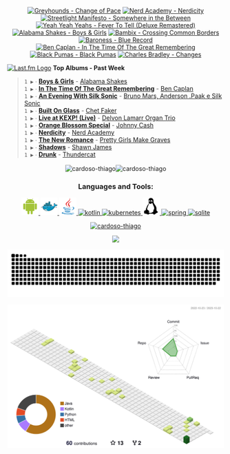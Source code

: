 <!-- lastfm -->
<p align="center"><a href="https://www.last.fm/music/Greyhounds/Change+of+Pace"><img src="https://lastfm.freetls.fastly.net/i/u/64s/1c41e22403634e65ed8d84e57135c2b2.jpg" title="Greyhounds - Change of Pace"></a> <a href="https://www.last.fm/music/Nerd+Academy/Nerdicity"><img src="https://lastfm.freetls.fastly.net/i/u/64s/e83559c44b83467e99e9eac6a028a2ae.jpg" title="Nerd Academy - Nerdicity"></a> <a href="https://www.last.fm/music/Streetlight+Manifesto/Somewhere+in+the+Between"><img src="https://lastfm.freetls.fastly.net/i/u/64s/ddc763a5463eccd7afa96aaad1f33df3.jpg" title="Streetlight Manifesto - Somewhere in the Between"></a> <a href="https://www.last.fm/music/Yeah+Yeah+Yeahs/Fever+To+Tell+(Deluxe+Remastered)"><img src="https://lastfm.freetls.fastly.net/i/u/64s/84dcd046207626d7a57fc19061242652.jpg" title="Yeah Yeah Yeahs - Fever To Tell (Deluxe Remastered)"></a> <a href="https://www.last.fm/music/Alabama+Shakes/Boys+&+Girls"><img src="https://lastfm.freetls.fastly.net/i/u/64s/077d7aeab42ab31814f4227273e0124b.png" title="Alabama Shakes - Boys & Girls"></a> <a href="https://www.last.fm/music/Bambix/Crossing+Common+Borders"><img src="https://lastfm.freetls.fastly.net/i/u/64s/7580061b5506a4ef9085ee39e964de13.jpg" title="Bambix - Crossing Common Borders"></a> <a href="https://www.last.fm/music/Baroness/Blue+Record"><img src="https://lastfm.freetls.fastly.net/i/u/64s/8c12ef13812c1595145434e6446ab112.jpg" title="Baroness - Blue Record"></a> <a href="https://www.last.fm/music/Ben+Caplan/In+The+Time+Of+The+Great+Remembering"><img src="https://lastfm.freetls.fastly.net/i/u/64s/96a58e5d324f46feba5672151aabea1f.jpg" title="Ben Caplan - In The Time Of The Great Remembering"></a> <a href="https://www.last.fm/music/Black+Pumas/Black+Pumas"><img src="https://lastfm.freetls.fastly.net/i/u/64s/ef439d0047f456170ef7bdb57f971bd6.png" title="Black Pumas - Black Pumas"></a> <a href="https://www.last.fm/music/Charles+Bradley/Changes"><img src="https://lastfm.freetls.fastly.net/i/u/64s/ab9bc2b0a0115d627fff1f5e0312ab7e.png" title="Charles Bradley - Changes"></a> </p>

<!--START_LASTFM_ALBUMS:{"period": "7day", "rows": 10}-->
<a href="https://last.fm" target="_blank"><img src="https://user-images.githubusercontent.com/17434202/215290617-e793598d-d7c9-428f-9975-156db1ba89cc.svg" alt="Last.fm Logo" width="18" height="13"/></a> **Top Albums - Past Week**

> `1 ▶️` ∙ **[Boys & Girls](https://www.last.fm/music/Alabama+Shakes/Boys+&+Girls)** - [Alabama Shakes](https://www.last.fm/music/Alabama+Shakes)<br/>
> `1 ▶️` ∙ **[In The Time Of The Great Remembering](https://www.last.fm/music/Ben+Caplan/In+The+Time+Of+The+Great+Remembering)** - [Ben Caplan](https://www.last.fm/music/Ben+Caplan)<br/>
> `1 ▶️` ∙ **[An Evening With Silk Sonic](https://www.last.fm/music/Bruno+Mars,+Anderson+.Paak+e+Silk+Sonic/An+Evening+With+Silk+Sonic)** - [Bruno Mars, Anderson .Paak e Silk Sonic](https://www.last.fm/music/Bruno+Mars,+Anderson+.Paak+e+Silk+Sonic)<br/>
> `1 ▶️` ∙ **[Built On Glass](https://www.last.fm/music/Chet+Faker/Built+On+Glass)** - [Chet Faker](https://www.last.fm/music/Chet+Faker)<br/>
> `1 ▶️` ∙ **[Live at KEXP! (Live)](https://www.last.fm/music/Delvon+Lamarr+Organ+Trio/Live+at+KEXP!+(Live))** - [Delvon Lamarr Organ Trio](https://www.last.fm/music/Delvon+Lamarr+Organ+Trio)<br/>
> `1 ▶️` ∙ **[Orange Blossom Special](https://www.last.fm/music/Johnny+Cash/Orange+Blossom+Special)** - [Johnny Cash](https://www.last.fm/music/Johnny+Cash)<br/>
> `1 ▶️` ∙ **[Nerdicity](https://www.last.fm/music/Nerd+Academy/Nerdicity)** - [Nerd Academy](https://www.last.fm/music/Nerd+Academy)<br/>
> `1 ▶️` ∙ **[The New Romance](https://www.last.fm/music/Pretty+Girls+Make+Graves/The+New+Romance)** - [Pretty Girls Make Graves](https://www.last.fm/music/Pretty+Girls+Make+Graves)<br/>
> `1 ▶️` ∙ **[Shadows](https://www.last.fm/music/Shawn+James/Shadows)** - [Shawn James](https://www.last.fm/music/Shawn+James)<br/>
> `1 ▶️` ∙ **[Drunk](https://www.last.fm/music/Thundercat/Drunk)** - [Thundercat](https://www.last.fm/music/Thundercat)<br/>
<!--END_LASTFM_ALBUMS-->

<p align="center"><img align="center" src="https://github-readme-stats-nine-kohl.vercel.app/api?username=cardoso-thiago&show_icons=true&locale=en&theme=gotham&hide=issues,contribs" alt="cardoso-thiago" /><img align="center" src="https://github-readme-stats-nine-kohl.vercel.app/api/top-langs?username=cardoso-thiago&show_icons=true&locale=en&layout=compact&theme=gotham" alt="cardoso-thiago" /></p>

<h3 align="center">Languages and Tools:</h3>
<p align="center"> <a href="https://developer.android.com" target="_blank"> <img src="https://github.com/devicons/devicon/blob/master/icons/android/android-original.svg" alt="android" width="40" height="40"/> </a> <a href="https://www.docker.com/" target="_blank"> <img src="https://github.com/devicons/devicon/blob/master/icons/docker/docker-original.svg" alt="docker" width="40" height="40"/> </a> <a href="https://www.java.com" target="_blank"> <img src="https://github.com/devicons/devicon/blob/master/icons/java/java-original.svg" alt="java" width="40" height="40"/> </a> <a href="https://kotlinlang.org" target="_blank"> <img src="https://www.vectorlogo.zone/logos/kotlinlang/kotlinlang-icon.svg" alt="kotlin" width="40" height="40"/> </a> <a href="https://kubernetes.io" target="_blank"> <img src="https://www.vectorlogo.zone/logos/kubernetes/kubernetes-icon.svg" alt="kubernetes" width="40" height="40"/> </a> <a href="https://www.linux.org/" target="_blank"> <img src="https://github.com/devicons/devicon/blob/master/icons/linux/linux-plain.svg" alt="linux" width="40" height="40"/> </a> <a href="https://spring.io/" target="_blank"> <img src="https://www.vectorlogo.zone/logos/springio/springio-icon.svg" alt="spring" width="40" height="40"/> </a> <a href="https://www.sqlite.org/" target="_blank"> <img src="https://www.vectorlogo.zone/logos/sqlite/sqlite-icon.svg" alt="sqlite" width="40" height="40"/> </a> </p>

<p align="center"> <a href="https://github.com/ryo-ma/github-profile-trophy"><img src="https://github-profile-trophy.vercel.app/?username=cardoso-thiago&column=7" alt="cardoso-thiago" /></a> </p>

<!--START_SECTION:comicstrip-->
<p align="center">
 <a href="https://xkcd.com/">
 <img src="https://imgs.xkcd.com/comics/black_holes_vs_regular_holes.png" />
</a>
</p>
<!--END_SECTION:comicstrip-->

![](https://github.com/cardoso-thiago/cardoso-thiago/raw/output/github-snake.svg)

![](profile-3d-contrib/profile-green-animate.svg)
